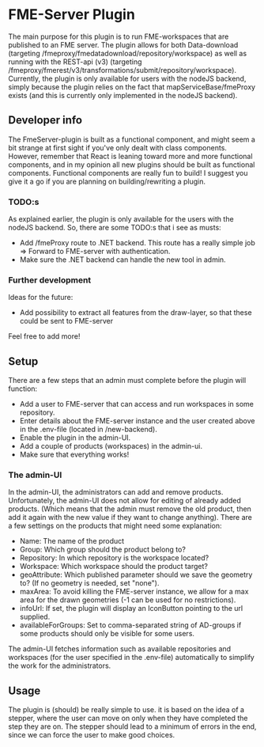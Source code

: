 # FME-Server Plugin

The main purpose for this plugin is to run FME-workspaces that are published to an FME server.
The plugin allows for both Data-download (targeting /fmeproxy/fmedatadownload/repository/workspace) as well as running with the REST-api (v3) (targeting /fmeproxy/fmerest/v3/transformations/submit/repository/workspace). Currently, the plugin is only available for users with the nodeJS backend, simply because the plugin relies on the fact that mapServiceBase/fmeProxy exists (and this is currently only implemented in the nodeJS backend).

## Developer info

The FmeServer-plugin is built as a functional component, and might seem a bit strange at first sight if you've only dealt with class components. However, remember that React is leaning toward more and more functional components, and in my opinion all new plugins should be built as functional components.
Functional components are really fun to build! I suggest you give it a go if you are planning on building/rewriting a plugin.

### TODO:s

As explained earlier, the plugin is only available for the users with the nodeJS backend. So, there are some TODO:s that i see as musts:

- Add /fmeProxy route to .NET backend. This route has a really simple job => Forward to FME-server with authentication.
- Make sure the .NET backend can handle the new tool in admin.

### Further development

Ideas for the future:

- Add possibility to extract all features from the draw-layer, so that these could be sent to FME-server

Feel free to add more!

## Setup

There are a few steps that an admin must complete before the plugin will function:

- Add a user to FME-server that can access and run workspaces in some repository.
- Enter details about the FME-server instance and the user created above in the .env-file (located in /new-backend).
- Enable the plugin in the admin-UI.
- Add a couple of products (workspaces) in the admin-ui.
- Make sure that everything works!

### The admin-UI

In the admin-UI, the administrators can add and remove products. Unfortunately, the admin-UI does not allow for editing of already added products. (Which means that the admin must remove the old product, then add it again with the new value if they want to change anything). There are a few settings on the products that might need some explanation:

- Name: The name of the product
- Group: Which group should the product belong to?
- Repository: In which repository is the workspace located?
- Workspace: Which workspace should the product target?
- geoAttribute: Which published parameter should we save the geometry to? (If no geometry is needed, set "none").
- maxArea: To avoid killing the FME-server instance, we allow for a max area for the drawn geometries (-1 can be used for no restrictions).
- infoUrl: If set, the plugin will display an IconButton pointing to the url supplied.
- availableForGroups: Set to comma-separated string of AD-groups if some products should only be visible for some users.

The admin-UI fetches information such as available repositories and workspaces (for the user specified in the .env-file) automatically to simplify the work for the administrators.

## Usage

The plugin is (should) be really simple to use. it is based on the idea of a stepper, where the user can move on only when they have completed the step they are on. The stepper should lead to a minimum of errors in the end, since we can force the user to make good choices.
